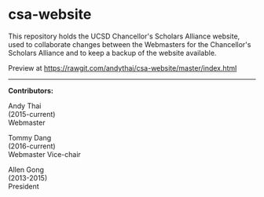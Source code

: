 # csa-website
This repository holds the UCSD Chancellor's Scholars Alliance website, used to collaborate changes between the Webmasters for the Chancellor's Scholars Alliance and to keep a backup of the website available. 


Preview at https://rawgit.com/andythai/csa-website/master/index.html

---
<strong>Contributors:</strong>

Andy Thai<br>
(2015-current)<br>
Webmaster


Tommy Dang<br>
(2016-current)<br>
Webmaster Vice-chair


Allen Gong<br> 
(2013-2015)<br>
President
